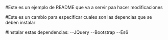 #Este es un ejemplo de README que va a servir paa hacer modificaciones

#Este es un cambio para especificar cuales son las depencias que se deben instalar

#Instalar estas dependencias:
 --JQuery
 --Bootstrap
 --Es6
